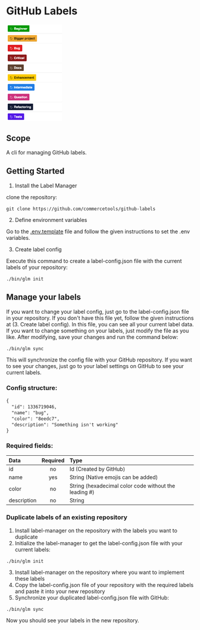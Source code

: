 # GitHub Labels

<div style="text-align: left">
  <img src="./pictures/gh-labels.png" width="150px"/>
</div>

## Scope
A cli for managing GitHub labels.

## Getting Started

1. Install the Label Manager

clone the repository:
```
git clone https://github.com/commercetools/github-labels
```

2. Define environment variables

  Go to the [.env.template](.env.template) file and follow the given
  instructions to set the .env variables.

3. Create label config

  Execute this command to create a label-config.json file with the current labels
  of your repository:
```
./bin/glm init
```

## Manage your labels
If you want to change your label config, just go to the label-config.json file in your repository.
If you don't have this file yet, follow the given instructions at (3. Create label config).
In this file, you can see all your current label data. If you want to change something on your labels,
just modify the file as you like. After modifying, save your changes and run the command below:
```
./bin/glm sync
```
This will synchronize the config file with your GitHub repository.
If you want to see your changes, just go to your label settings on GitHub to see your current labels.

### Config structure:
```
{
  "id": 1336719046,
  "name": "bug",
  "color": "8eedc7",
  "description": "Something isn't working"
}
```

### Required fields:
| Data | Required | Type |
|:-------- |:-------:| :-------|
| id | no | Id (Created by GitHub) |
| name | yes | String (Native emojis can be added) |
| color | no | String (hexadecimal color code without the leading #) |
| description | no | String |


### Duplicate labels of an existing repository

1. Install label-manager on the repository with the labels you want to duplicate
2. Initialize the label-manager to get the label-config.json file with your current labels:
```
./bin/glm init
```
3. Install label-manager on the repository where you want to implement these labels
4. Copy the label-config.json file of your repository with the required labels and paste it into your new repository
5. Synchronize your duplicated label-config.json file with GitHub:
```
./bin/glm sync
```
Now you should see your labels in the new repository.